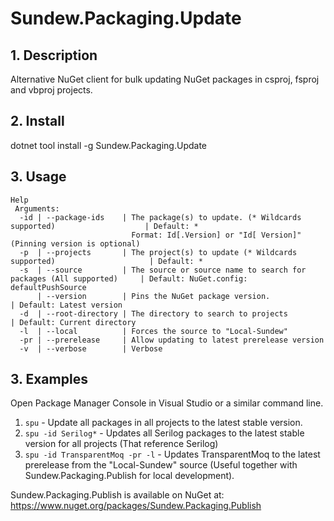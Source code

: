 # Sundew.Packaging.Update

## **1. Description**
Alternative NuGet client for bulk updating NuGet packages in csproj, fsproj and vbproj projects.

## **2. Install**
dotnet tool install -g Sundew.Packaging.Update

## **3. Usage**

```
Help
 Arguments:
  -id | --package-ids    | The package(s) to update. (* Wildcards supported)                    | Default: *
                           Format: Id[.Version] or "Id[ Version]" (Pinning version is optional)
  -p  | --projects       | The project(s) to update (* Wildcards supported)                     | Default: *
  -s  | --source         | The source or source name to search for packages (All supported)     | Default: NuGet.config: defaultPushSource
      | --version        | Pins the NuGet package version.                                      | Default: Latest version
  -d  | --root-directory | The directory to search to projects                                  | Default: Current directory
  -l  | --local          | Forces the source to "Local-Sundew"
  -pr | --prerelease     | Allow updating to latest prerelease version
  -v  | --verbose        | Verbose
```

## **3. Examples**
Open Package Manager Console in Visual Studio or a similar command line.
1. ```spu``` - Update all packages in all projects to the latest stable version.
2. ```spu -id Serilog*``` - Updates all Serilog packages to the latest stable version for all projects (That reference Serilog)
3. ```spu -id TransparentMoq -pr -l``` - Updates TransparentMoq to the latest prerelease from the "Local-Sundew" source (Useful together with Sundew.Packaging.Publish for local development).

Sundew.Packaging.Publish is available on NuGet at: https://www.nuget.org/packages/Sundew.Packaging.Publish
